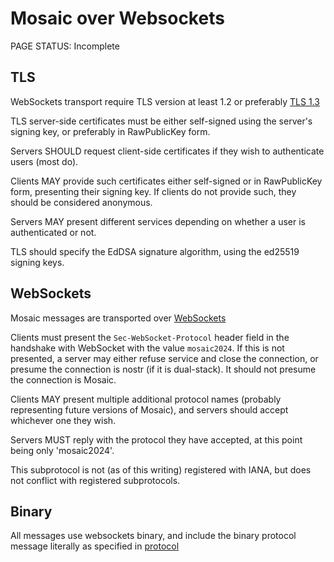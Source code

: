 # Mosaic over Websockets

<status>PAGE STATUS: Incomplete</status>

## TLS

WebSockets transport require TLS version at least 1.2 or preferably
[TLS 1.3](https://datatracker.ietf.org/doc/html/rfc8446)

TLS server-side certificates must be either self-signed using the server's
signing key, or preferably in RawPublicKey form.

Servers SHOULD request client-side certificates if they wish to authenticate
users (most do).

Clients MAY provide such certificates either self-signed or in RawPublicKey
form, presenting their signing key. If clients do not provide such, they
should be considered anonymous.

Servers MAY present different services depending on whether a user is
authenticated or not.

TLS should specify the EdDSA signature algorithm, using the ed25519 signing
keys.

## WebSockets

Mosaic messages are transported over
[WebSockets](https://datatracker.ietf.org/doc/html/rfc6455)

Clients must present the `Sec-WebSocket-Protocol` header field in the
handshake with WebSocket with the value `mosaic2024`. If this is not
presented, a server may either refuse service and close the connection,
or presume the connection is nostr (if it is dual-stack). It should not
presume the connection is Mosaic.

Clients MAY present multiple additional protocol names (probably representing
future versions of Mosaic), and servers should accept whichever one they wish.

Servers MUST reply with the protocol they have accepted, at this point being
only 'mosaic2024'.

This subprotocol is not (as of this writing) registered with IANA, but does
not conflict with registered subprotocols.

## Binary

All messages use websockets binary, and include the binary protocol message
literally as specified in [protocol](protocol.md)
